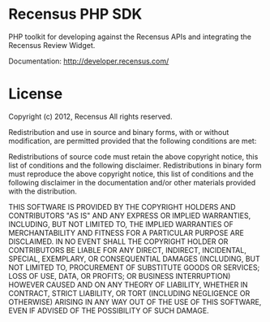 Recensus PHP SDK
================

PHP toolkit for developing against the Recensus APIs and integrating the 
Recensus Review Widget.

Documentation: http://developer.recensus.com/

License
=======

Copyright (c) 2012, Recensus
All rights reserved.

Redistribution and use in source and binary forms, with or without modification,
are permitted provided that the following conditions are met:

Redistributions of source code must retain the above copyright notice, this list
 of conditions and the following disclaimer.
Redistributions in binary form must reproduce the above copyright notice, this 
list of conditions and the following disclaimer in the documentation and/or 
other materials provided with the distribution.


THIS SOFTWARE IS PROVIDED BY THE COPYRIGHT HOLDERS AND CONTRIBUTORS "AS IS" AND 
ANY EXPRESS OR IMPLIED WARRANTIES, INCLUDING, BUT NOT LIMITED TO, THE IMPLIED 
WARRANTIES OF MERCHANTABILITY AND FITNESS FOR A PARTICULAR PURPOSE ARE 
DISCLAIMED. IN NO EVENT SHALL THE COPYRIGHT HOLDER OR CONTRIBUTORS BE LIABLE FOR
ANY DIRECT, INDIRECT, INCIDENTAL, SPECIAL, EXEMPLARY, OR CONSEQUENTIAL DAMAGES 
(INCLUDING, BUT NOT LIMITED TO, PROCUREMENT OF SUBSTITUTE GOODS OR SERVICES; 
LOSS OF USE, DATA, OR PROFITS; OR BUSINESS INTERRUPTION) HOWEVER CAUSED AND ON 
ANY THEORY OF LIABILITY, WHETHER IN CONTRACT, STRICT LIABILITY, OR TORT 
(INCLUDING NEGLIGENCE OR OTHERWISE) ARISING IN ANY WAY OUT OF THE USE OF THIS 
SOFTWARE, EVEN IF ADVISED OF THE POSSIBILITY OF SUCH DAMAGE.